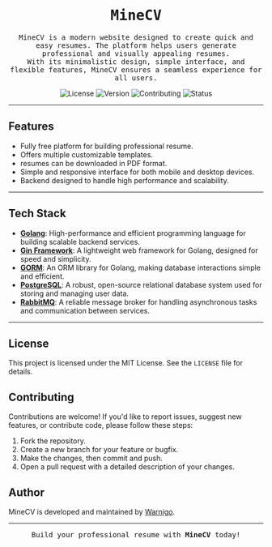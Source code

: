 <div align="center">
    <h1><samp>MineCV</samp></h1>
    <p>
        <samp>
        MineCV is a modern website designed to create quick and easy resumes. The platform helps users generate professional and visually appealing resumes.<br/>
        With its minimalistic design, simple interface, and flexible features, MineCV ensures a seamless experience for all users.<br/>
        </samp>
    </p>
    <p>
        <img src="https://img.shields.io/badge/license-MIT-00ADD8" alt="License">
        <img src="https://img.shields.io/badge/version-1.0-00ADD8" alt="Version">
        <img src="https://img.shields.io/badge/contributing-welcome-00ADD8" alt="Contributing">
        <img src="https://img.shields.io/badge/status-active-00ADD8" alt="Status">
    </p>
</div>

---

## Features
- Fully free platform for building professional resume.
- Offers multiple customizable templates.
- resumes can be downloaded in PDF format.
- Simple and responsive interface for both mobile and desktop devices.
- Backend designed to handle high performance and scalability.

---

## Tech Stack
- [**Golang**](https://go.dev): High-performance and efficient programming language for building scalable backend services.
- [**Gin Framework**](https://gin-gonic.com): A lightweight web framework for Golang, designed for speed and simplicity.
- [**GORM**](https://gorm.io): An ORM library for Golang, making database interactions simple and efficient.
- [**PostgreSQL**](https://www.postgresql.org): A robust, open-source relational database system used for storing and managing user data.
- [**RabbitMQ**](https://www.rabbitmq.com): A reliable message broker for handling asynchronous tasks and communication between services.

---

## License
This project is licensed under the MIT License. See the `LICENSE` file for details.

## Contributing
Contributions are welcome! If you'd like to report issues, suggest new features, or contribute code, please follow these steps:
1. Fork the repository.
2. Create a new branch for your feature or bugfix.
3. Make the changes, then commit and push.
4. Open a pull request with a detailed description of your changes.

## Author
MineCV is developed and maintained by [Warnigo](https://www.warnigo.uz).

---

<div align="center">
    <samp>Build your professional resume with <b>MineCV</b> today!</samp>
</div>

